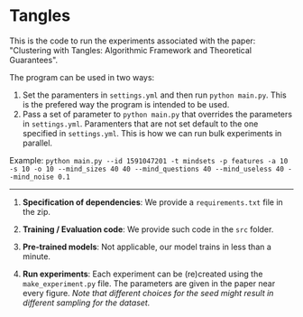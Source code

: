 # Tangles

This is the code to run the experiments associated with the paper: "Clustering with Tangles: Algorithmic Framework and Theoretical Guarantees".

The program can be used in two ways:

1. Set the paramenters in `settings.yml` and then run `python main.py`. This is the prefered way the program is intended to be used.
2. Pass a set of parameter to `python main.py` that overrides the parameters in `settings.yml`. Paramenters that are not set default to the one specified in `settings.yml`. This is how we can run bulk experiments in parallel.

Example: `python main.py --id 1591047201 -t mindsets -p features -a 10 -s 10 -o 10 --mind_sizes 40 40 --mind_questions 40 --mind_useless 40 --mind_noise 0.1`

--------

1. **Specification of dependencies**:
   We provide a `requirements.txt` file in the zip.

2. **Training / Evaluation code**:
   We provide such code in the `src` folder.

3. **Pre-trained models**:
   Not applicable, our model trains in less than a minute.

4. **Run experiments**: Each experiment can be (re)created using the `make_experiment.py` file.  The parameters are given in the paper near every figure. 
*Note that different choices for the seed might result in different sampling for the dataset.*